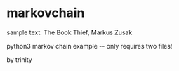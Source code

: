 # markovchain
sample text: The Book Thief, Markus Zusak

python3 markov chain example -- only requires two files! 

by trinity
